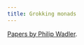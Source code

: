 ```yaml
---
title: Grokking monads
---
```


[Papers by Philip Wadler](http://homepages.inf.ed.ac.uk/wadler/topics/monads.html "Wadler: Monads").
